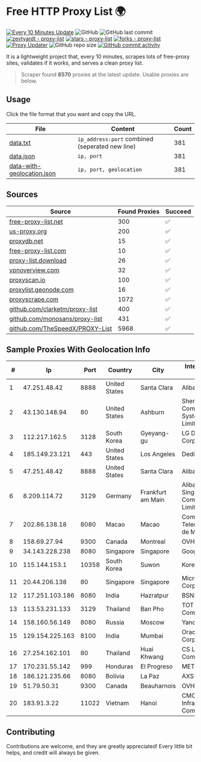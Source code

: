 
# Free HTTP Proxy List 🌍

[![Every 10 Minutes Update](https://github.com/mertguvencli/http-proxy-list/actions/workflows/main.yml/badge.svg?branch=main)](https://github.com/mertguvencli/http-proxy-list/actions/workflows/main.yml)
![GitHub](https://img.shields.io/github/license/mertguvencli/http-proxy-list)
![GitHub last commit](https://img.shields.io/github/last-commit/mertguvencli/http-proxy-list)
[![zevtyardt - proxy-list](https://img.shields.io/static/v1?label=zevtyardt&message=proxy-list&color=blue&logo=github)](https://github.com/zevtyardt/proxy-list "Go to GitHub repo")
[![stars - proxy-list](https://img.shields.io/github/stars/zevtyardt/proxy-list?style=social)](https://github.com/zevtyardt/proxy-list)
[![forks - proxy-list](https://img.shields.io/github/forks/zevtyardt/proxy-list?style=social)](https://github.com/zevtyardt/proxy-list)
[![Proxy Updater](https://github.com/zevtyardt/proxy-list/workflows/Proxy%20Updater/badge.svg)](https://github.com/zevtyardt/proxy-list/actions?query=workflow:"Proxy+Updater")
![GitHub repo size](https://img.shields.io/github/repo-size/zevtyardt/proxy-list)
[![GitHub commit activity](https://img.shields.io/github/commit-activity/m/zevtyardt/proxy-list?logo=commits)](https://github.com/zevtyardt/proxy-list/commits/main)

It is a lightweight project that, every 10 minutes, scrapes lots of free-proxy sites, validates if it works, and serves a clean proxy list.

> Scraper found **8570** proxies at the latest update. Usable proxies are below.

## Usage

Click the file format that you want and copy the URL.

|File|Content|Count|
|----|-------|-----|
|[data.txt](https://raw.githubusercontent.com/mertguvencli/http-proxy-list/main/proxy-list/data.txt)|`ip_address:port` combined (seperated new line)|381|
|[data.json](https://raw.githubusercontent.com/mertguvencli/http-proxy-list/main/proxy-list/data.json)|`ip, port`|381|
|[data-with-geolocation.json](https://raw.githubusercontent.com/mertguvencli/http-proxy-list/main/proxy-list/data-with-geolocation.json)|`ip, port, geolocation`|381|

## Sources

|Source|Found Proxies|Succeed|
|------|-------------|-------|
|[free-proxy-list.net](https://free-proxy-list.net)|300|✅|
|[us-proxy.org](https://www.us-proxy.org)|200|✅|
|[proxydb.net](http://proxydb.net)|15|✅|
|[free-proxy-list.com](https://free-proxy-list.com/?page=&port=&type%5B%5D=http&type%5B%5D=https&up_time=0&search=Search)|10|✅|
|[proxy-list.download](https://www.proxy-list.download/HTTP)|26|✅|
|[vpnoverview.com](https://vpnoverview.com/privacy/anonymous-browsing/free-proxy-servers)|32|✅|
|[proxyscan.io](https://www.proxyscan.io)|100|✅|
|[proxylist.geonode.com](https://proxylist.geonode.com/api/proxy-list?limit=300&page=1&sort_by=lastChecked&sort_type=desc&protocols=http,https)|16|✅|
|[proxyscrape.com](https://api.proxyscrape.com/v2/?request=displayproxies&protocol=http&timeout=10000&country=all&ssl=all&anonymity=all)|1072|✅|
|[github.com/clarketm/proxy-list](https://raw.githubusercontent.com/clarketm/proxy-list/master/proxy-list-raw.txt)|400|✅|
|[github.com/monosans/proxy-list](https://raw.githubusercontent.com/monosans/proxy-list/main/proxies/http.txt)|431|✅|
|[github.com/TheSpeedX/PROXY-List](https://raw.githubusercontent.com/TheSpeedX/PROXY-List/master/http.txt)|5968|✅|


## Sample Proxies With Geolocation Info

|#|Ip|Port|Country|City|Internet Service Provider|
|-|--|----|-------|----|-------------------------|
|1|47.251.48.42|8888|United States|Santa Clara|Alibaba.com LLC|
|2|43.130.148.94|80|United States|Ashburn|Shenzhen Tencent Computer Systems Company Limited|
|3|112.217.162.5|3128|South Korea|Gyeyang-gu|LG DACOM Corporation|
|4|185.149.23.121|443|United States|Los Angeles|DediPath|
|5|47.251.48.42|8888|United States|Santa Clara|Alibaba.com LLC|
|6|8.209.114.72|3129|Germany|Frankfurt am Main|Alibaba.com Singapore E-Commerce Private Limited|
|7|202.86.138.18|8080|Macao|Macao|Companhia de Telecomunicacoes de Macau|
|8|158.69.27.94|9300|Canada|Montreal|OVH SAS|
|9|34.143.228.238|8080|Singapore|Singapore|Google LLC|
|10|115.144.153.1|10358|South Korea|Suwon|Korea Telecom|
|11|20.44.206.138|80|Singapore|Singapore|Microsoft Corporation|
|12|117.251.103.186|8080|India|Hazratpur|BSNL Internet|
|13|113.53.231.133|3129|Thailand|Ban Pho|TOT Public Company Limited|
|14|158.160.56.149|8080|Russia|Moscow|Yandex.Cloud LLC|
|15|129.154.225.163|8100|India|Mumbai|Oracle Corporation|
|16|27.254.162.101|80|Thailand|Huai Khwang|CS Loxinfo Public Company Limited|
|17|170.231.55.142|999|Honduras|El Progreso|METRONET|
|18|186.121.235.66|8080|Bolivia|La Paz|AXS Bolivia S. A.|
|19|51.79.50.31|9300|Canada|Beauharnois|OVH SAS|
|20|183.91.3.22|11022|Vietnam|Hanoi|CMC Telecom Infrastructure Company|



## Contributing

Contributions are welcome, and they are greatly appreciated! Every
little bit helps, and credit will always be given.

